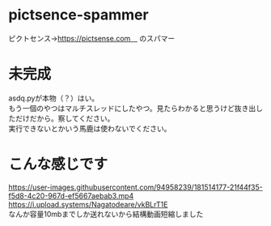 # pictsence-spammer
ピクトセンス→https://pictsense.com　
のスパマー
# 未完成
asdq.pyが本物（？）はい。<br>
もう一個のやつはマルチスレッドにしたやつ。見たらわかると思うけど抜き出しただけだから。察してください。<br>
実行できないとかいう馬鹿は使わないでください。<br>
# こんな感じです
https://user-images.githubusercontent.com/94958239/181514177-21f44f35-f5d8-4c20-967d-ef5667aebab3.mp4
<br>
https://i.upload.systems/Nagatodeare/vkBLrT1E
<br>
なんか容量10mbまでしか送れないから結構動画短縮しました
